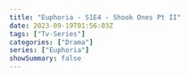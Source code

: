 ```yaml
---
title: "Euphoria - S1E4 - Shook Ones Pt II"
date: 2023-09-19T01:56:03Z
tags: ["Tv-Series"]
categories: ["Drama"]
series: ["Euphoria"]
showSummary: false
---
```


  <mux-player stream-type="on-demand"
  src="https://kp3d-my.sharepoint.com/personal/ryoo_kp3d_onmicrosoft_com/_layouts/15/download.aspx?share=EZoH5HDX2o9GsfIe8_1jdpABtZKytNQRL-aaBkGe-qtFhw" metadata-video-title="Euphoria - S1E4 - Shook Ones Pt II" prefer-playback="mse" controls>
  </mux-player>
  
  
  <script src="https://cdn.jsdelivr.net/npm/@mux/mux-player"></script>
  
   <script id="wm4XcpHNm028yval7UXLNNDXW33PkfjZRf7yRpwarD8I" type="application/ld+json">
 {
  "@context": "https://schema.org/",
  "@type": "VideoObject",
  "name": "Euphoria - S1E4 - Shook Ones Pt II",
  "contentUrl": "https://stream.mux.com/wm4XcpHNm028yval7UXLNNDXW33PkfjZRf7yRpwarD8I.m3u8",
  "thumbnailUrl": "https://www.themoviedb.org/t/p/original/dbFJUbalwWQPvUTnv9YAoRvdXuV.jpg?width=314&fit_mode=preserve&time=25",
  "uploadDate": "2023-09-19T01:56:03Z",
}

</script>
